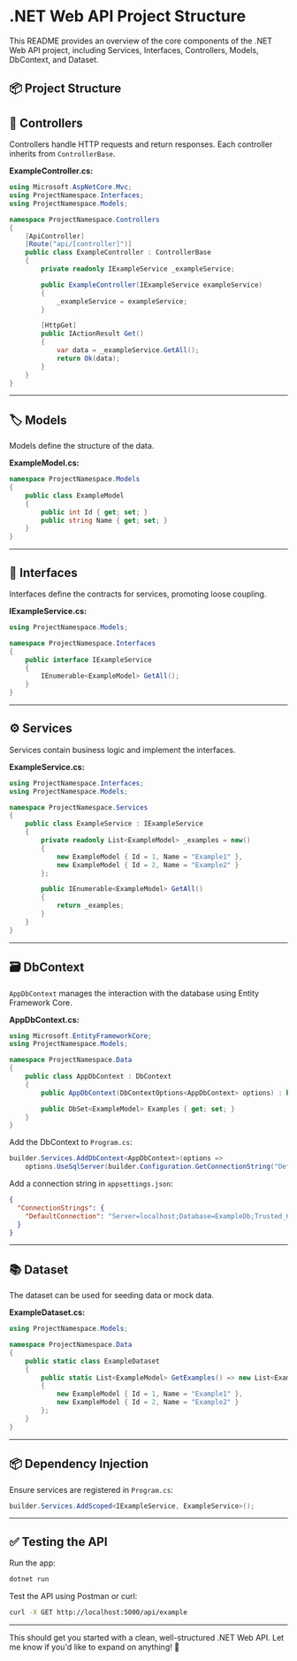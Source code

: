 # .NET Web API Project Structure

This README provides an overview of the core components of the .NET Web API project, including Services, Interfaces, Controllers, Models, DbContext, and Dataset.

## 📦 Project Structure


## 🚀 **Controllers**

Controllers handle HTTP requests and return responses. Each controller inherits from `ControllerBase`.

**ExampleController.cs:**

```csharp
using Microsoft.AspNetCore.Mvc;
using ProjectNamespace.Interfaces;
using ProjectNamespace.Models;

namespace ProjectNamespace.Controllers
{
    [ApiController]
    [Route("api/[controller]")]
    public class ExampleController : ControllerBase
    {
        private readonly IExampleService _exampleService;

        public ExampleController(IExampleService exampleService)
        {
            _exampleService = exampleService;
        }

        [HttpGet]
        public IActionResult Get()
        {
            var data = _exampleService.GetAll();
            return Ok(data);
        }
    }
}
```

---

## 🏷️ **Models**

Models define the structure of the data.

**ExampleModel.cs:**

```csharp
namespace ProjectNamespace.Models
{
    public class ExampleModel
    {
        public int Id { get; set; }
        public string Name { get; set; }
    }
}
```

---

## 📄 **Interfaces**

Interfaces define the contracts for services, promoting loose coupling.

**IExampleService.cs:**

```csharp
using ProjectNamespace.Models;

namespace ProjectNamespace.Interfaces
{
    public interface IExampleService
    {
        IEnumerable<ExampleModel> GetAll();
    }
}
```

---

## ⚙️ **Services**

Services contain business logic and implement the interfaces.

**ExampleService.cs:**

```csharp
using ProjectNamespace.Interfaces;
using ProjectNamespace.Models;

namespace ProjectNamespace.Services
{
    public class ExampleService : IExampleService
    {
        private readonly List<ExampleModel> _examples = new()
        {
            new ExampleModel { Id = 1, Name = "Example1" },
            new ExampleModel { Id = 2, Name = "Example2" }
        };

        public IEnumerable<ExampleModel> GetAll()
        {
            return _examples;
        }
    }
}
```

---

## 🗃️ **DbContext**

`AppDbContext` manages the interaction with the database using Entity Framework Core.

**AppDbContext.cs:**

```csharp
using Microsoft.EntityFrameworkCore;
using ProjectNamespace.Models;

namespace ProjectNamespace.Data
{
    public class AppDbContext : DbContext
    {
        public AppDbContext(DbContextOptions<AppDbContext> options) : base(options) { }

        public DbSet<ExampleModel> Examples { get; set; }
    }
}
```

Add the DbContext to `Program.cs`:

```csharp
builder.Services.AddDbContext<AppDbContext>(options =>
    options.UseSqlServer(builder.Configuration.GetConnectionString("DefaultConnection")));
```

Add a connection string in `appsettings.json`:

```json
{
  "ConnectionStrings": {
    "DefaultConnection": "Server=localhost;Database=ExampleDb;Trusted_Connection=True;"
  }
}
```

---

## 📚 **Dataset**

The dataset can be used for seeding data or mock data.

**ExampleDataset.cs:**

```csharp
using ProjectNamespace.Models;

namespace ProjectNamespace.Data
{
    public static class ExampleDataset
    {
        public static List<ExampleModel> GetExamples() => new List<ExampleModel>
        {
            new ExampleModel { Id = 1, Name = "Example1" },
            new ExampleModel { Id = 2, Name = "Example2" }
        };
    }
}
```

---

## 📦 **Dependency Injection**

Ensure services are registered in `Program.cs`:

```csharp
builder.Services.AddScoped<IExampleService, ExampleService>();
```

---

## ✅ **Testing the API**

Run the app:

```bash
dotnet run
```

Test the API using Postman or curl:

```bash
curl -X GET http://localhost:5000/api/example
```

---

This should get you started with a clean, well-structured .NET Web API. Let me know if you'd like to expand on anything! 🚀

